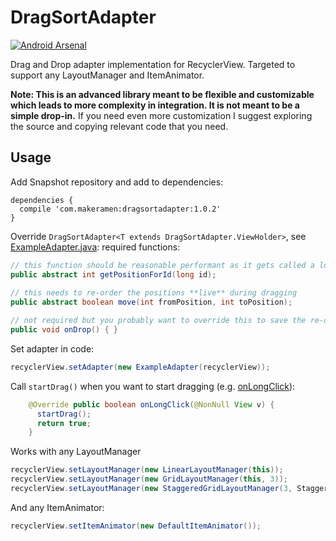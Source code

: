 DragSortAdapter
=====
[![Android Arsenal](https://img.shields.io/badge/Android%20Arsenal-DragSortAdapter-brightgreen.svg?style=flat)](https://android-arsenal.com/details/1/1424)

Drag and Drop adapter implementation for RecyclerView. Targeted to support any LayoutManager
and ItemAnimator.

**Note: This is an advanced library meant to be flexible and customizable which leads to more complexity in integration. It is not meant to be a simple drop-in.** If you need even more customization I suggest exploring the source and copying relevant code that you need.

Usage
-----

Add Snapshot repository and add to dependencies:
```
dependencies {
  compile 'com.makeramen:dragsortadapter:1.0.2'
}
```

Override `DragSortAdapter<T extends DragSortAdapter.ViewHolder>`, see [ExampleAdapter.java](https://github.com/vinc3m1/DragSortAdapter/blob/master/example/src/main/java/com/makeramen/dragsortadapter/example/ExampleAdapter.java):
required functions:
```java
// this function should be reasonable performant as it gets called a lot on the UI thread
public abstract int getPositionForId(long id);
  
// this needs to re-order the positions **live** during dragging
public abstract boolean move(int fromPosition, int toPosition);

// not required but you probably want to override this to save the re-ordering after drop event
public void onDrop() { }
```

Set adapter in code:
```java
recyclerView.setAdapter(new ExampleAdapter(recyclerView));
```

Call `startDrag()` when you want to start dragging (e.g. [onLongClick](https://github.com/vinc3m1/DragSortAdapter/blob/master/example/src/main/java/com/makeramen/dragsortadapter/example/ExampleAdapter.java#L93)):
```java
    @Override public boolean onLongClick(@NonNull View v) {
      startDrag();
      return true;
    }
```

Works with any LayoutManager
```java
recyclerView.setLayoutManager(new LinearLayoutManager(this));
recyclerView.setLayoutManager(new GridLayoutManager(this, 3));
recyclerView.setLayoutManager(new StaggeredGridLayoutManager(3, StaggeredGridLayoutManager.VERTICAL));
```


And any ItemAnimator:
```java
recyclerView.setItemAnimator(new DefaultItemAnimator());
```
